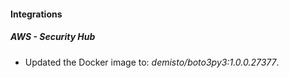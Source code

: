 #### Integrations
##### AWS - Security Hub
- Updated the Docker image to: *demisto/boto3py3:1.0.0.27377*.
